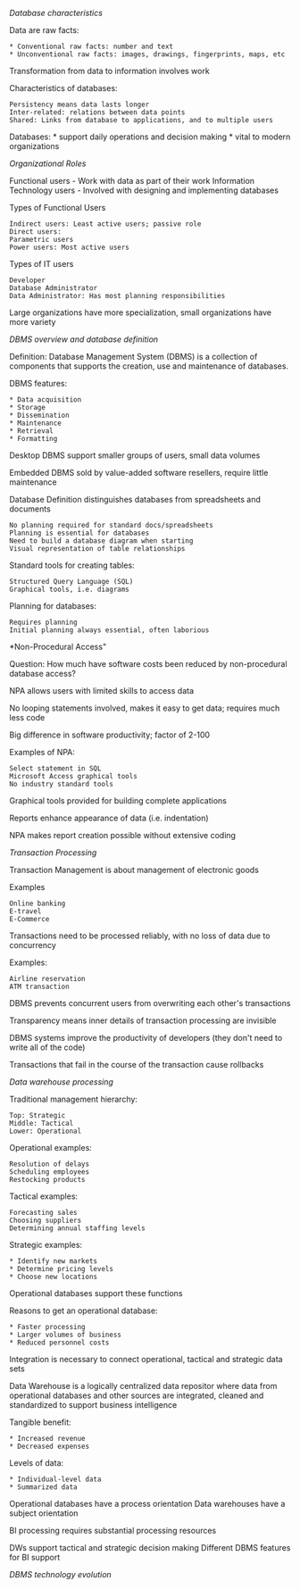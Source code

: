 *Database characteristics*

Data are raw facts:

	* Conventional raw facts: number and text
	* Unconventional raw facts: images, drawings, fingerprints, maps, etc
	
Transformation from data to information involves work

Characteristics of databases:

	Persistency means data lasts longer
	Inter-related: relations between data points
	Shared: Links from database to applications, and to multiple users
	
Databases:
	* support daily operations and decision making
	* vital to modern organizations

*Organizational Roles*

Functional users - Work with data as part of their work
Information Technology users - Involved with designing and implementing databases

Types of Functional Users

	Indirect users: Least active users; passive role
	Direct users:
	Parametric users
	Power users: Most active users
	
Types of IT users

	Developer
	Database Administrator
	Data Administrator: Has most planning responsibilities
	
Large organizations have more specialization, small organizations have more variety

*DBMS overview and database definition*

Definition: Database Management System (DBMS) is a collection of components that supports the creation, use and maintenance of databases.

DBMS features:

	* Data acquisition
	* Storage
	* Dissemination
	* Maintenance
	* Retrieval
	* Formatting
	
Desktop DBMS support smaller groups of users, small data volumes

Embedded DBMS sold by value-added software resellers, require little maintenance

Database Definition distinguishes databases from spreadsheets and documents

	No planning required for standard docs/spreadsheets
	Planning is essential for databases
	Need to build a database diagram when starting
	Visual representation of table relationships
	
Standard tools for creating tables:

	Structured Query Language (SQL)
	Graphical tools, i.e. diagrams
	
Planning for databases:

	Requires planning
	Initial planning always essential, often laborious
	
*Non-Procedural Access"
	
Question: How much have software costs been reduced by non-procedural database access?

NPA allows users with limited skills to access data

No looping statements involved, makes it easy to get data; requires much less code

Big difference in software productivity; factor of 2-100

Examples of NPA: 

	Select statement in SQL
	Microsoft Access graphical tools
	No industry standard tools
	
Graphical tools provided for building complete applications

Reports enhance appearance of data (i.e. indentation)

NPA makes report creation possible without extensive coding

*Transaction Processing*

Transaction Management is about management of electronic goods

Examples

	Online banking
	E-travel
	E-Commerce
	
Transactions need to be processed reliably, with no loss of data due to concurrency

Examples:

	Airline reservation
	ATM transaction
	
DBMS prevents concurrent users from overwriting each other's transactions

Transparency means inner details of transaction processing are invisible

DBMS systems improve the productivity of developers (they don't need to write all of the code)

Transactions that fail in the course of the transaction cause rollbacks

*Data warehouse processing*

Traditional management hierarchy:

	Top: Strategic
	Middle: Tactical
	Lower: Operational
	
Operational examples:

	Resolution of delays
	Scheduling employees
	Restocking products
	
Tactical examples:

	Forecasting sales
	Choosing suppliers
	Determining annual staffing levels
	
Strategic examples:

	* Identify new markets
	* Determine pricing levels
	* Choose new locations
	
Operational databases support these functions

Reasons to get an operational database:

	* Faster processing
	* Larger volumes of business
	* Reduced personnel costs
	
Integration is necessary to connect operational, tactical and strategic data sets
	
Data Warehouse is a logically centralized data repositor where data from operational databases and other sources are integrated, cleaned and standardized to support business intelligence

Tangible benefit:

	* Increased revenue
	* Decreased expenses
	
Levels of data:

	* Individual-level data
	* Summarized data
	
Operational databases have a process orientation
Data warehouses have a subject orientation

BI processing requires substantial processing resources

DWs support tactical and strategic decision making
Different DBMS features for BI support

*DBMS technology evolution*